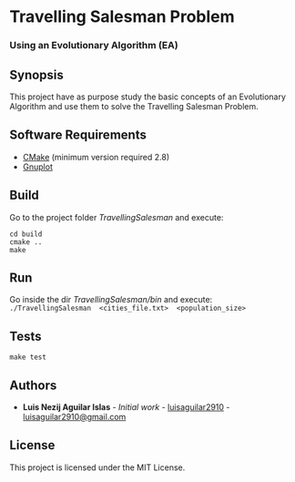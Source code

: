 # Travelling Salesman Problem
### Using an Evolutionary Algorithm (EA)

## Synopsis
This project have as purpose study the basic concepts of an Evolutionary Algorithm and use them to solve the Travelling Salesman Problem.

## Software Requirements
* [CMake](https://cmake.org/) (minimum version required 2.8)
* [Gnuplot](http://www.gnuplot.info/)

## Build

Go to the project folder _TravellingSalesman_ and execute:
```
cd build
cmake ..
make
```
## Run
Go inside the dir _TravellingSalesman/bin_ and execute:  
```./TravellingSalesman  <cities_file.txt>  <population_size>```

## Tests

`make test`

## Authors
* **Luis Nezij Aguilar Islas** - *Initial work* - [luisaguilar2910](https://github.com/luisaguilar2910) - luisaguilar2910@gmail.com

## License

This project is licensed under the MIT License.
